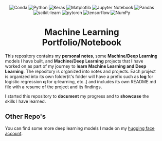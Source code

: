 <div align="center">

![Conda](https://img.shields.io/badge/conda-342B029.svg?&style=for-the-badge&logo=anaconda&logoColor=white)
![Python](https://img.shields.io/badge/python-3670A0?style=for-the-badge&logo=python&logoColor=ffdd54)
![Keras](https://img.shields.io/badge/Keras-%23D00000.svg?style=for-the-badge&logo=Keras&logoColor=white)
![Matplotlib](https://img.shields.io/badge/Matplotlib-%23ffffff.svg?style=for-the-badge&logo=Matplotlib&logoColor=black)
![Jupyter Notebook](https://img.shields.io/badge/jupyter-%23FA0F00.svg?style=for-the-badge&logo=jupyter&logoColor=white)
![Pandas](https://img.shields.io/badge/pandas-%23150458.svg?style=for-the-badge&logo=pandas&logoColor=white)
![scikit-learn](https://img.shields.io/badge/scikit--learn-%23F7931E.svg?style=for-the-badge&logo=scikit-learn&logoColor=white)
![pytorch](https://img.shields.io/badge/PyTorch-EE4C2C?style=for-the-badge&logo=pytorch&logoColor=white)
![tensorflow](https://img.shields.io/badge/TensorFlow-FF6F00?style=for-the-badge&logo=tensorflow&logoColor=white)
![NumPy](https://img.shields.io/badge/numpy-%23013243.svg?style=for-the-badge&logo=numpy&logoColor=white)
<!-- [![Windows](https://img.shields.io/badge/Platform-Windows-0078d7.svg?style=for-the-badge)](https://en.wikipedia.org/wiki/Microsoft_Windows) -->
<!-- [![License](https://img.shields.io/github/license/R3nzTheCodeGOD/R3nzSkin.svg?style=for-the-badge)](LICENSE) -->

# Machine Learning Portfolio/Notebook
</div>
This repository contains my <b>personal notes</b>, some <b>Machine/Deep Learning</b> models I have built, and <b>Machine/Deep Learning</b> projects that I have worked on as part of my journey to <b>learn Machine Learning and Deep Learning</b>. The repository is organized into notes and projects. Each project is organized into its own folder(it's folder will have a prefix such as <b>log</b> for logistic regression <b>q</b> for q-learning, etc..) and includes its own README.md file with a resume of the project and its findings.
<p>

I started this repository to <b>document</b> my progress and to <b>showcase</b> the skills I have learned.

## Other Repo's

You can find some more deep learning models I made on my [hugging face account](https://huggingface.co/lipee).
